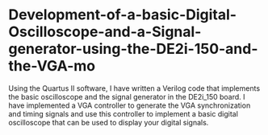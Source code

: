 # Development-of-a-basic-Digital-Oscilloscope-and-a-Signal-generator-using-the-DE2i-150-and-the-VGA-mo
Using the Quartus II software, I have written a Verilog code that implements the basic oscilloscope and the signal generator in the DE2i_150 board. I have implemented a VGA controller to generate the VGA synchronization and timing signals and use this controller to implement a basic digital oscilloscope that can be used to display your digital signals.
